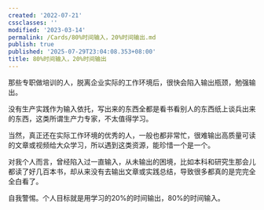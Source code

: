 ```yaml
---
created: '2022-07-21'
cssclasses: ''
modified: '2023-03-14'
permalink: /Cards/80%时间输入，20%时间输出.md
publish: true
published: '2025-07-29T23:04:08.353+08:00'
title: 80%时间输入，20%时间输出
---
```

那些专职做培训的人，脱离企业实际的工作环境后，很快会陷入输出瓶颈，勉强输出。

没有生产实践作为输入依托，写出来的东西全都是看书看别人的东西纸上谈兵出来的东西，这类所谓生产力专家，不太值得学习。

当然，真正还在实际工作环境的优秀的人，一般也都非常忙，很难输出高质量可读的文章或视频给大众学习，所以遇到这类资源，能珍惜一个是一个。

对我个人而言，曾经陷入过一直输入，从未输出的困境，比如本科和研究生那会儿都读了好几百本书，却从来没有去输出文章或实践总结，导致很多都真的是完完全全白看了。

自我警惕。个人目标就是用学习的20%的时间输出，80%的时间输入。
